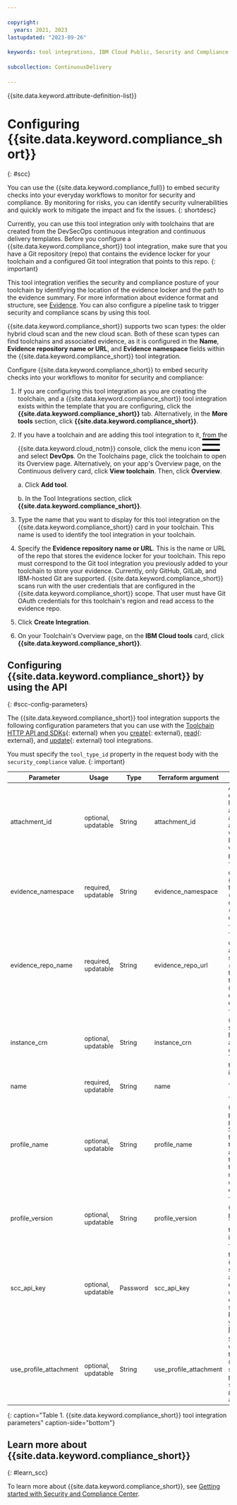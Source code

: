 ```yaml
---

copyright:
  years: 2021, 2023
lastupdated: "2023-09-26"

keywords: tool integrations, IBM Cloud Public, Security and Compliance Center

subcollection: ContinuousDelivery

---
```


{{site.data.keyword.attribute-definition-list}}   

# Configuring {{site.data.keyword.compliance_short}}
{: #scc}

You can use the {{site.data.keyword.compliance_full}} to embed security checks into your everyday workflows to monitor for security and compliance. By monitoring for risks, you can identify security vulnerabilities and quickly work to mitigate the impact and fix the issues.
{: shortdesc}

Currently, you can use this tool integration only with toolchains that are created from the DevSecOps continuous integration and continuous delivery templates. Before you configure a {{site.data.keyword.compliance_short}} tool integration, make sure that you have a Git repository (repo) that contains the evidence locker for your toolchain and a configured Git tool integration that points to this repo.
{: important}

This tool integration verifies the security and compliance posture of your toolchain by identifying the location of the evidence locker and the path to the evidence summary. For more information about evidence format and structure, see [Evidence](/docs/devsecops?topic=devsecops-devsecops-evidence). You can also configure a pipeline task to trigger security and compliance scans by using this tool.

{{site.data.keyword.compliance_short}} supports two scan types: the older hybrid cloud scan and the new cloud scan. Both of these scan types can find toolchains and associated evidence, as it is configured in the **Name**, **Evidence repository name or URL**, and **Evidence namespace** fields within the {{site.data.keyword.compliance_short}} tool integration.

Configure {{site.data.keyword.compliance_short}} to embed security checks into your workflows to monitor for security and compliance:

1. If you are configuring this tool integration as you are creating the toolchain, and a {{site.data.keyword.compliance_short}} tool integration exists within the template that you are configuring, click the **{{site.data.keyword.compliance_short}}** tab. Alternatively, in the **More tools** section, click **{{site.data.keyword.compliance_short}}**.
1. If you have a toolchain and are adding this tool integration to it, from the {{site.data.keyword.cloud_notm}} console, click the menu icon ![hamburger icon](images/icon_hamburger.svg) and select **DevOps**. On the Toolchains page, click the toolchain to open its Overview page. Alternatively, on your app's Overview page, on the Continuous delivery card, click **View toolchain**. Then, click **Overview**.  

   a. Click **Add tool**.

   b. In the Tool Integrations section, click **{{site.data.keyword.compliance_short}}**.

1. Type the name that you want to display for this tool integration on the {{site.data.keyword.compliance_short}} card in your toolchain. This name is used to identify the tool integration in your toolchain.

1. Specify the **Evidence repository name or URL**. This is the name or URL of the repo that stores the evidence locker for your toolchain. This repo must correspond to the Git tool integration you previously added to your toolchain to store your evidence. Currently, only GitHub, GitLab, and IBM-hosted Git are supported. {{site.data.keyword.compliance_short}} scans run with the user credentials that are configured in the {{site.data.keyword.compliance_short}} scope. That user must have Git OAuth credentials for this toolchain's region and read access to the evidence repo.
1. Click **Create Integration**.
1. On your Toolchain's Overview page, on the **IBM Cloud tools** card, click **{{site.data.keyword.compliance_short}}**.
 
## Configuring {{site.data.keyword.compliance_short}} by using the API
{: #scc-config-parameters}

The {{site.data.keyword.compliance_short}} tool integration supports the following configuration parameters that you can use with the [Toolchain HTTP API and SDKs](https://cloud.ibm.com/apidocs/toolchain){: external} when you [create](https://cloud.ibm.com/apidocs/toolchain#create-tool){: external}, [read](https://cloud.ibm.com/apidocs/toolchain#get-tool-by-id){: external}, and [update](https://cloud.ibm.com/apidocs/toolchain#update-tool){: external} tool integrations.

You must specify the `tool_type_id` property in the request body with the `security_compliance` value.
{: important}

| Parameter | Usage | Type | Terraform argument | Description |
| --- | --- | --- | --- | --- |
| attachment_id | optional, updatable | String | attachment_id | An attachment ID. An attachment is configured under a profile to define how a scan will be run. To find the attachment ID, in the browser, in the attachments list, click on the attachment link, and a panel appears with a button to copy the attachment ID. This parameter is only relevant when the `use_profile_attachment` parameter is `enabled`. |
| evidence_namespace | required, updatable | String | evidence_namespace | The type of pipeline evidence to display in {{site.data.keyword.compliance_short}} for this toolchain. Valid values are `cd` (uses evidence that is generated by a continuous deployment pipeline) or `cc` (uses evidence that is generated by a continuous compliance pipeline). |
| evidence_repo_name | required, updatable | String | evidence_repo_url | The URL of a Git repo evidence locker. The DevSecOps toolchain templates collect and store evidence for scans and tasks in an evidence repo. Make sure that this URL matches the `repo_url` for a Git tool integration in this toolchain. The DevSecOps toolchain goals in the {{site.data.keyword.compliance_short}} check the evidence repo for the pass or fail results for those goals. |
| instance_crn | optional, updatable | String | instance_crn | The {{site.data.keyword.compliance_short}} service instance CRN (Cloud Resource Name). It is recommended to provide an instance CRN, but when absent, the oldest service instance will be used. This parameter is only relevant when the `use_profile_attachment` parameter is `enabled`. |
| name | required, updatable | String | name | The name of this tool integration. |
| profile_name | optional, updatable | String | profile_name | The name of a {{site.data.keyword.compliance_short}} profile. Usually, use one of the predefined profiles "IBM Cloud Security Best Practices" or "IBM Cloud for Financial Services", which contain the DevSecOps Toolchain rules. Or use a user-authored customized profile that has been configured to contain those rules. This parameter is only relevant when the `use_profile_attachment` parameter is `enabled`. |
| profile_version | optional, updatable | String | profile_version | The version of a {{site.data.keyword.compliance_short}} profile, in SemVer format, like '0.0.0'. This parameter is only relevant when the `use_profile_attachment` parameter is `enabled`. |
| scc_api_key | optional, updatable | Password | scc_api_key | The IBM Cloud API key used to access the {{site.data.keyword.compliance_short}} service, for the use profile with attachment setting. This parameter is only relevant when the `use_profile_attachment` parameter is `enabled`. You can use a toolchain secret reference for this parameter. For more information, see [Protecting your sensitive data in Continuous Delivery](https://cloud.ibm.com/docs/ContinuousDelivery?topic=ContinuousDelivery-cd_data_security#cd_secure_credentials). |
| use_profile_attachment | optional, updatable | String | use_profile_attachment | Set to `enabled` to enable use profile with attachment, so that the scripts in the pipeline can interact with the {{site.data.keyword.compliance_short}} service. When enabled, other parameters become relevant; `scc_api_key`, `instance_crn`, `profile_name`, `profile_version`, `attachment_id`. |
{: caption="Table 1. {{site.data.keyword.compliance_short}} tool integration parameters" caption-side="bottom"}

## Learn more about {{site.data.keyword.compliance_short}}
{: #learn_scc}

To learn more about {{site.data.keyword.compliance_short}}, see [Getting started with Security and Compliance Center](/docs/security-compliance?topic=security-compliance-getting-started).
